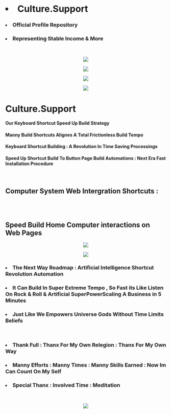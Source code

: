
<p align="center">
  
  <h1>   <li>  Culture.Support  </li>   </h1>
 
   <h3>    <li>  Official Profile Repository </li> </h3>
   <h3>  <li> Representing Stable Income & More </li> </h3>
    </br
</p>

<p align="center">
  <a>
    <img src="https://i.pinimg.com/originals/16/02/b2/1602b26c05ee78120695d592a68b8912.gif">
  </a>
</p>


<p align="center">
  <a>
    <img src="https://camo.githubusercontent.com/fa22a95c9000d4e4914bc5de9fb94adde07fc0123f0f91ed0f2c3b7bd0240fcb/68747470733a2f2f6f63746f6465782e6769746875622e636f6d2f696d616765732f6461667470756e6b746f6361742d74686f6d61732e676966">
  </a>
</p>




<p align="center">
  <a>
    <img src="https://camo.githubusercontent.com/63abdc3407ab5749a6fa046151ee56433f7922da540e1aa8d3b5795200dde75f/68747470733a2f2f6f63746f6465782e6769746875622e636f6d2f696d616765732f6461667470756e6b746f6361742d6775792e676966">
  </a>
</p>




<p align="center">
  <a>
    <img src="https://raw.githubusercontent.com/PolarBearGG/PolarBearGG/master/web-developer.gif">
  </a>
</p>




<h1> Culture.Support </h1>
  
<h4> Our Keyboard Shortcut Speed Up Build Strategy  </h4>

<h4> Manny Build Shortcuts Alignes A Total Frictionless Build Tempo  </h4>

<h4> Keyboard Shortcut Building : A Revolution In Time Saving Processings   </h4>

<h4> Speed Up Shortcut Build To Button Page Build Automations : Next Era Fast Installation Procedure  </h4>

 </br>

<h2> Computer System Web Intergration Shortcuts :  </h2>
 </br>
  </br>
<h2>  Speed Build Home Computer interactions on Web Pages  </h2>



<p align="center">
  <a>
    <img src="https://buffer.com/library/content/images/library/wp-content/uploads/2017/06/keyboard-shortcuts.gif">
  </a>
</p>



<p align="center">
  <a>
    <img src="https://s1.pir.fm/pf/blog/articles/Ccleaner-Mac-Shortcuts-8.gif">
  </a>
</p>



<p align="center">
  
<h3>  <li>  The Next Way Roadmap : Artificial Intelligence Shortcut Revolution Automation </li>   </h3> 
<h3> <li>  It Can Build In Super Extreme Tempo , So Fast its Like Listen On Rock & Roll & Artificial SuperPowerScaling A Business in 5 Minutes </li> </h3>
<h3> <li>  Just Like We Empowers Universe Gods Without Time Limits Beliefs   </li> </h3>
    </br
</p>





<p align="center">
  
<h3>  <li>  Thank Full : Thanx For My Own Relegion : Thanx For My Own Way   </li>   </h3> 
<h3> <li>   Manny Efforts : Manny Times : Manny Skills Earned : Now Im Can Count On My Self </li> </h3>
<h3> <li>   Special Thanx : Involved Time :  Meditation  </li> </h3>
    </br
</p>


<p align="center">
  <a>
    <img src="https://i.pinimg.com/originals/d7/ba/0e/d7ba0e1356e149209cef4757c64c3cdc.gif">
  </a>
</p>




